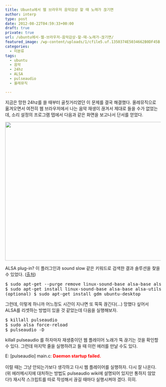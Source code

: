 ```yaml
---
title: Ubuntu에서 웹 브라우저 음악감상 할 때 노래가 끊기면
author: interp
type: post
date: 2012-08-22T04:59:33+00:00
draft: true
private: true
url: /ubuntu에서-웹-브라우저-음악감상-할-때-노래가-끊기면/
featured_image: /wp-content/uploads/1/cfile5.uf.1350374E5034662B0DF45B.png
categories:
  - 미분류
tags:
  - ubuntu
  - 음악
  - 24hz
  - ALSA
  - pulseaudio
  - 올레뮤직

---
```

지금은 망한 24hz를 쓸 때부터 골칫거리였던 이 문제를 결국 해결했다. 올레뮤직으로 옮겨오면서 여전히 웹 브라우저에서 나는 음악 재생이 끊겨서 제대로 들을 수가 없었는데, 소리 설정의 프로그램 탭에서 다음과 같은 화면을 보고나서 단서를 얻었다.

<img src="http://interp.iwinv.net/wp-content/uploads/1/cfile5.uf.1350374E5034662B0DF45B.png" class="aligncenter" width="720" height="449" filename="2.png" filemime="image/png" style="text-align: center; " />

ALSA plug-in? 이 플러그인과 sound slow 같은 키워드로 검색한 결과 솔루션을 찾을 수 있었다. (<a href="http://ubuntuforums.org/showthread.php?t=1090475" target="_blank" class="tx-link" rel="noopener noreferrer">출처</a>)

<pre name="code">$ sudo apt-get --purge remove linux-sound-base alsa-base alsa-utils
$ sudo apt-get install linux-sound-base alsa-base alsa-utils
(optional) $ sudo apt-get install gdm ubuntu-desktop
</pre>

그런데, 이렇게 하니까 어느정도 시간이 지나면 또 뚝뚝 끊긴다(&#8230;) 망했다 싶어서 ALSA를 리셋하는 방법이 있을 것 같았는데 다음을 실행해보자.

<pre name="code">$ killall pulseaudio
$ sudo alsa force-reload
$ pulseaudio -D
</pre>

killall pulseaudio 를 하자마자 재생중이던 웹 플레이어 노래가 뚝 끊기는 것을 확인할 수 있다. 그런데 마지막 줄을 실행하려고 들 때 이런 에러를 만날 수도 있다.

<div>
  E: [pulseaudio] main.c: <b><span style="color:red;">Daemon startup failed.</span></b>


<div>
  <font color="#ff0000"><b><br /></b></font>


<div>
  이럴 때는 그냥 안되는가보다 생각하고 다시 웹 플레이어를 실행하자. 다시 잘 나온다. (위 에러메시지에 대처하는 방법도 pulseaudio wiki에 설명되어 있지만 통하지 않았다!)&nbsp;재시작 스크립트를 따로 작성해서 끊길 때마다 실행시켜야 겠다. 히히.


<div>
